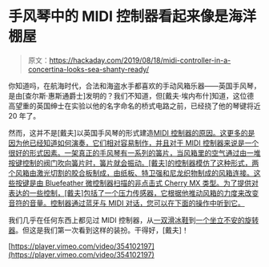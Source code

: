 # 手风琴中的 MIDI 控制器看起来像是海洋棚屋

> 原文：<https://hackaday.com/2019/08/18/midi-controller-in-a-concertina-looks-sea-shanty-ready/>

你知道吗，在航海时代，合法和海盗水手都喜欢的手动风箱乐器——英国手风琴，是由[查尔斯·惠斯通爵士]发明的？我们不知道，但[戴夫·埃内布什]知道，这位德高望重的英国绅士在实验以他的名字命名的桥式电路之前，已经挠了他的琴键将近 20 年了。

然而，这并不是[戴夫]以英国手风琴的形式建造[MIDI 控制器的原因。这更多的是因为他已经知道如何演奏，它们相对容易制作，并且对于 MIDI 控制器来说是一个很好的形式因素。一架真正的手风琴有一系列的簧片，当风箱里的空气通过由一堆按键控制的阀门吹向簧片时，簧片就会振动。[戴夫]的控制器模仿了这种形式，两个风箱由激光切割的胶合板制成，由纸板、特卫强和尼龙织物制成的风箱连接。这些按键是由 Bluefeather 微控制器扫描的非点击式 Cherry MX 类型。为了提供对表达的一些控制，[戴夫]包括了一个压力传感器，它根据他推动风箱的力度来改变音符的音量。控制器通过蓝牙与 MIDI 对话，您可以在下面的操作中听到它。](https://hackaday.io/project/167145-concertina-midi-controller)

我们几乎在任何东西上都见过 MIDI 控制器，从[一双滑冰鞋](https://hackaday.com/2009/10/27/these-midi-controllers-stink/)到[一个坐立不安的旋转器](https://hackaday.com/2017/09/16/fidget-spinner-gets-useful-as-midi-controller/)。但这是我们第一次看到这样的装扮。干得好，[戴夫]！

[https://player.vimeo.com/video/354102197](https://player.vimeo.com/video/354102197)